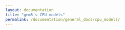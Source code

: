 ```yaml
---
layout: documentation
title: "gem5's CPU models"
permalink: /documentation/general_docs/cpu_models/
---
```


